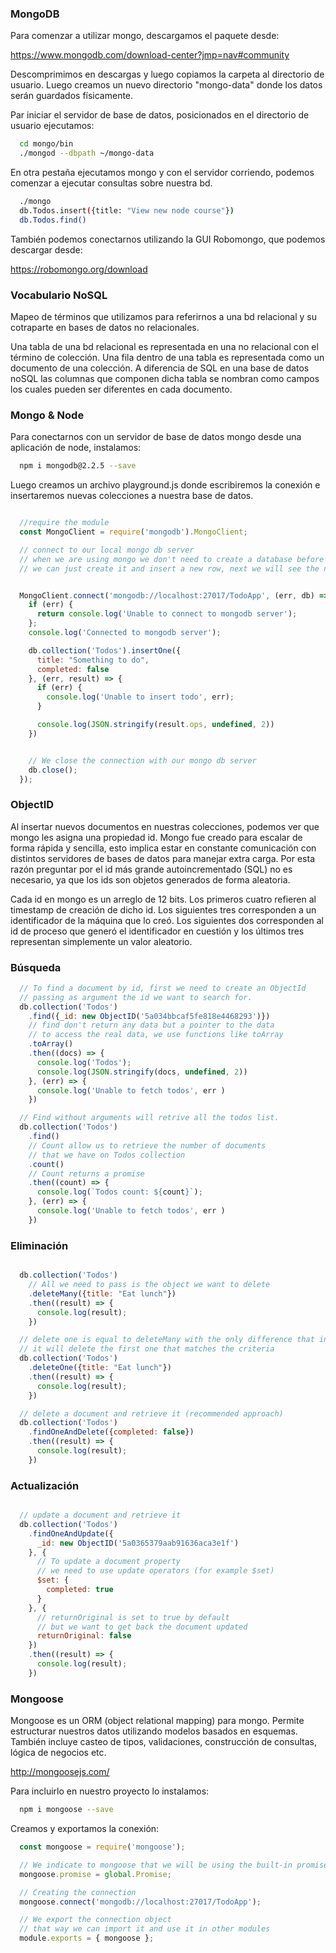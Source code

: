 ### MongoDB

Para comenzar a utilizar mongo, descargamos el paquete desde:

https://www.mongodb.com/download-center?jmp=nav#community

Descomprimimos en descargas y luego copiamos la carpeta al directorio de usuario. Luego creamos un nuevo directorio "mongo-data" donde los datos serán guardados físicamente.

Par iniciar el servidor de base de datos, posicionados en el directorio de usuario ejecutamos:

```sh
  cd mongo/bin
  ./mongod --dbpath ~/mongo-data
```

En otra pestaña ejecutamos mongo y con el servidor corriendo, podemos comenzar a ejecutar consultas sobre nuestra bd.

```sh
  ./mongo
  db.Todos.insert({title: "View new node course"})
  db.Todos.find()
```

También podemos conectarnos utilizando la GUI Robomongo, que podemos descargar desde:

https://robomongo.org/download

### Vocabulario NoSQL

Mapeo de términos que utilizamos para referirnos a una bd relacional y su cotraparte en bases de datos no relacionales.

Una tabla de una bd relacional es representada en una no relacional con el término de colección. Una fila dentro de una tabla es representada como un documento de una colección. A diferencia de SQL en una base de datos noSQL las columnas que componen dicha tabla se nombran como campos los cuales pueden ser diferentes en cada documento.

### Mongo & Node

Para conectarnos con un servidor de base de datos mongo desde una aplicación de node, instalamos:

```sh
  npm i mongodb@2.2.5 --save
```
Luego creamos un archivo playground.js donde escribiremos la conexión e insertaremos nuevas colecciones a nuestra base de datos.

```js

  //require the module
  const MongoClient = require('mongodb').MongoClient;

  // connect to our local mongo db server
  // when we are using mongo we don't need to create a database before we connect to it
  // we can just create it and insert a new row, next we will see the new database created


  MongoClient.connect('mongodb://localhost:27017/TodoApp', (err, db) => {
    if (err) {
      return console.log('Unable to connect to mongodb server');
    };
    console.log('Connected to mongodb server');

    db.collection('Todos').insertOne({
      title: "Something to do",
      completed: false
    }, (err, result) => {
      if (err) {
        console.log('Unable to insert todo', err);
      }

      console.log(JSON.stringify(result.ops, undefined, 2))
    })


    // We close the connection with our mongo db server
    db.close();
  });

```

### ObjectID

Al insertar nuevos documentos en nuestras colecciones, podemos ver que mongo les asigna una propiedad id. Mongo fue creado para escalar de forma rápida y sencilla, esto implica estar en constante comunicación con distintos servidores de bases de datos para manejar extra carga. Por esta razón preguntar por el id más grande autoincrementado (SQL) no es necesario, ya que los ids son objetos generados de forma aleatoria.

Cada id en mongo es un arreglo de 12 bits. Los primeros cuatro refieren al timestamp de creación de dicho id. Los siguientes tres corresponden a un identificador de la máquina que lo creó. Los siguientes dos corresponden al id de proceso que generó el identificador en cuestión y los últimos tres representan simplemente un valor aleatorio.

### Búsqueda

```js
  // To find a document by id, first we need to create an ObjectId
  // passing as argument the id we want to search for.
  db.collection('Todos')
    .find({_id: new ObjectID('5a034bbcaf5fe818e4468293')})
    // find don't return any data but a pointer to the data
    // to access the real data, we use functions like toArray
    .toArray()
    .then((docs) => {
      console.log('Todos');
      console.log(JSON.stringify(docs, undefined, 2))
    }, (err) => {
      console.log('Unable to fetch todos', err )
    })

  // Find without arguments will retrive all the todos list.
  db.collection('Todos')
    .find()
    // Count allow us to retrieve the number of documents
    // that we have on Todos collection
    .count()
    // Count returns a promise
    .then((count) => {
      console.log(`Todos count: ${count}`);
    }, (err) => {
      console.log('Unable to fetch todos', err )
    })

```

### Eliminación

```js

  db.collection('Todos')
    // All we need to pass is the object we want to delete
    .deleteMany({title: "Eat lunch"})
    .then((result) => {
      console.log(result);
    })

  // delete one is equal to deleteMany with the only difference that instead of delete all the documents,
  // it will delete the first one that matches the criteria
  db.collection('Todos')
    .deleteOne({title: "Eat lunch"})
    .then((result) => {
      console.log(result);
    })

  // delete a document and retrieve it (recommended approach)
  db.collection('Todos')
    .findOneAndDelete({completed: false})
    .then((result) => {
      console.log(result);
    })

```
### Actualización

```js

  // update a document and retrieve it
  db.collection('Todos')
    .findOneAndUpdate({
      _id: new ObjectID('5a0365379aab91636aca3e1f')
    }, {
      // To update a document property
      // we need to use update operators (for example $set)
      $set: {
        completed: true
      }
    }, {
      // returnOriginal is set to true by default
      // but we want to get back the document updated
      returnOriginal: false
    })
    .then((result) => {
      console.log(result);
    })

```

### Mongoose

Mongoose es un ORM (object relational mapping) para mongo. Permite estructurar nuestros datos utilizando modelos basados en esquemas. También incluye casteo de tipos, validaciones, construcción de consultas, lógica de negocios etc.

http://mongoosejs.com/

Para incluirlo en nuestro proyecto lo instalamos:

```sh
  npm i mongoose --save
```
Creamos y exportamos la conexión:

```js
  const mongoose = require('mongoose');

  // We indicate to mongoose that we will be using the built-in promise library
  mongoose.promise = global.Promise;

  // Creating the connection
  mongoose.connect('mongodb://localhost:27017/TodoApp');

  // We export the connection object
  // that way we can import it and use it in other modules
  module.exports = { mongoose };
```
